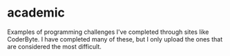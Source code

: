 # academic
Examples of programming challenges I've completed through sites like CoderByte.
I have completed many of these, but I only upload the ones that are considered the most difficult.
